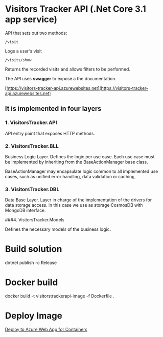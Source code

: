 
# Visitors Tracker API (.Net Core 3.1 app service)

API that sets out two methods:

`/visit`

Logs a user's visit

`/visits/show`

Returns the recorded visits and allows filters to be performed.

The API uses **swagger** to expose a the documentation.

[https://visitors-tracker-api.azurewebsites.net](https://visitors-tracker-api.azurewebsites.net)

## It is implemented in four layers

### 1. VisitorsTracker.API

API entry point that exposes HTTP methods.

### 2. VisitorsTracker.BLL

Business Logic Layer. Defines the logic per use case. Each use case must be implemented by inheriting from the BaseActionManager base class. 

BaseActionManager may encapsulate logic common to all implemented use cases, such as unified error handling, data validation or caching, 

### 3. VisitorsTracker.DBL

Data Base Layer. Layer in charge of the implementation of the drivers for data storage access. In this case we use as storage CosmosDB with MongoDB interface.

###4. VisitorsTracker.Models

Defines the necessary models of the business logic.

# Build solution
dotnet publish -c Release

# Docker build
docker build -t visitorstrackerapi-image -f Dockerfile .

# Deploy Image
[Deploy to Azure Web App for Containers](https://docs.microsoft.com/en-us/azure/devops/pipelines/apps/cd/deploy-docker-webapp?view=azure-devops&tabs=java)